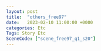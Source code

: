 ```yaml
---
layout: post
title:  "others_free97"
date:   2023-02-10 11:00:00 +0000
categories: Etc
Tags: Story Etc
SceneCode: ["scene_free97_q1_s20"]
---
```

